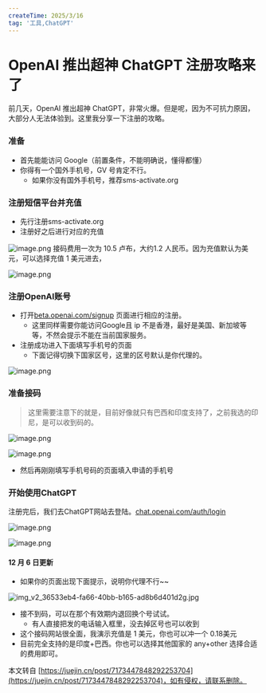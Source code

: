 ```yaml
---
createTime: 2025/3/16
tag: '工具,ChatGPT'
---
```

# OpenAI 推出超神 ChatGPT 注册攻略来了

前几天，OpenAI 推出超神 ChatGPT，非常火爆。但是呢，因为不可抗力原因，大部分人无法体验到。这里我分享一下注册的攻略。

### 准备

* 首先能能访问 Google（前置条件，不能明确说，懂得都懂）
* 你得有一个国外手机号，GV 号肯定不行。
  * 如果你没有国外手机号，推荐sms-activate.org

### 注册短信平台并充值

* 先行注册sms-activate.org
* 注册好之后进行对应的充值

![image.png](https://p1-juejin.byteimg.com/tos-cn-i-k3u1fbpfcp/8acaf6d767714b1d82122cd3206f4ba7~tplv-k3u1fbpfcp-zoom-in-crop-mark:4536:0:0:0.image?) 接码费用一次为 10.5 卢布，大约1.2 人民币。因为充值默认为美元，可以选择充值 1 美元进去，

![image.png](https://p3-juejin.byteimg.com/tos-cn-i-k3u1fbpfcp/5c507b1564d1442d8dfab0ebc8d481e1~tplv-k3u1fbpfcp-zoom-in-crop-mark:4536:0:0:0.image?)

### 注册OpenAI账号

* 打开[beta.openai.com/signup](https://link.juejin.cn/?target=https%3A%2F%2Fbeta.openai.com%2Fsignup "https://beta.openai.com/signup") 页面进行相应的注册。
  * 这里同样需要你能访问Google且 ip 不是香港，最好是美国、新加坡等等，不然会提示不能在当前国家服务。
* 注册成功进入下面填写手机号的页面
  * 下面记得切换下国家区号，这里的区号默认是你代理的。

![image.png](https://p6-juejin.byteimg.com/tos-cn-i-k3u1fbpfcp/d50d22c04df0430aa0b2afca70a55beb~tplv-k3u1fbpfcp-zoom-in-crop-mark:4536:0:0:0.image?)

### 准备接码

> 这里需要注意下的就是，目前好像就只有巴西和印度支持了，之前我选的印尼，是可以收到码的。

![image.png](https://p9-juejin.byteimg.com/tos-cn-i-k3u1fbpfcp/79235be8d7104175a6dda1cc63f46937~tplv-k3u1fbpfcp-zoom-in-crop-mark:4536:0:0:0.image?)

![image.png](https://p1-juejin.byteimg.com/tos-cn-i-k3u1fbpfcp/c2e4434858ab4cbaaa9e1d8249305547~tplv-k3u1fbpfcp-zoom-in-crop-mark:4536:0:0:0.image?)

* 然后再刚刚填写手机号码的页面填入申请的手机号

### 开始使用ChatGPT

注册完后，我们去ChatGPT网站去登陆。[chat.openai.com/auth/login](https://link.juejin.cn/?target=https%3A%2F%2Fchat.openai.com%2Fauth%2Flogin "https://chat.openai.com/auth/login")

![image.png](https://p1-juejin.byteimg.com/tos-cn-i-k3u1fbpfcp/3e474b55d15d4b8ea3c56e7deb5ce8f9~tplv-k3u1fbpfcp-zoom-in-crop-mark:4536:0:0:0.image?)

![image.png](https://p9-juejin.byteimg.com/tos-cn-i-k3u1fbpfcp/bf36cc1afc9b45539f543211739c9f83~tplv-k3u1fbpfcp-zoom-in-crop-mark:4536:0:0:0.image?)

#### 12 月 6 日更新

* 如果你的页面出现下面提示，说明你代理不行~~

![img_v2_36533eb4-fa66-40bb-b165-ad8b6d401d2g.jpg](https://p6-juejin.byteimg.com/tos-cn-i-k3u1fbpfcp/bc290c2a7abf4c9faee9a392819d16e4~tplv-k3u1fbpfcp-zoom-in-crop-mark:4536:0:0:0.image?)

* 接不到码，可以在那个有效期内退回换个号试试。
  * 有人直接把发的电话输入框里，没去掉区号也可以收到
* 这个接码网站很全面，我演示充值是 1 美元，你也可以冲一个 0.18美元
* 目前完全支持的是印度+巴西。你也可以选择其他国家的 any+other 选择合适的费用即可。

本文转自 [https://juejin.cn/post/7173447848292253704](https://juejin.cn/post/7173447848292253704)，如有侵权，请联系删除。
